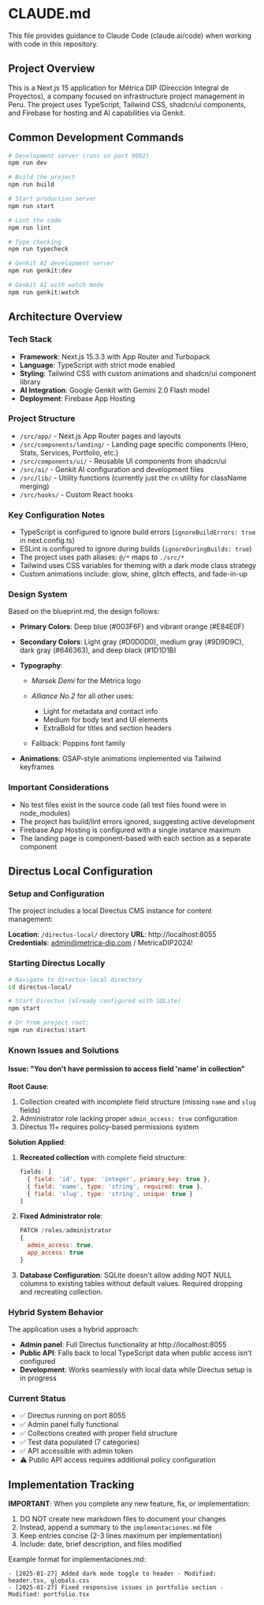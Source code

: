# CLAUDE.md

This file provides guidance to Claude Code (claude.ai/code) when working with code in this repository.

## Project Overview

This is a Next.js 15 application for Métrica DIP (Dirección Integral de Proyectos), a company focused on infrastructure project management in Peru. The project uses TypeScript, Tailwind CSS, shadcn/ui components, and Firebase for hosting and AI capabilities via Genkit.

## Common Development Commands

```bash
# Development server (runs on port 9002)
npm run dev

# Build the project
npm run build

# Start production server
npm run start

# Lint the code
npm run lint

# Type checking
npm run typecheck

# Genkit AI development server
npm run genkit:dev

# Genkit AI with watch mode
npm run genkit:watch
```

## Architecture Overview

### Tech Stack
- **Framework**: Next.js 15.3.3 with App Router and Turbopack
- **Language**: TypeScript with strict mode enabled
- **Styling**: Tailwind CSS with custom animations and shadcn/ui component library
- **AI Integration**: Google Genkit with Gemini 2.0 Flash model
- **Deployment**: Firebase App Hosting

### Project Structure
- `/src/app/` - Next.js App Router pages and layouts
- `/src/components/landing/` - Landing page specific components (Hero, Stats, Services, Portfolio, etc.)
- `/src/components/ui/` - Reusable UI components from shadcn/ui
- `/src/ai/` - Genkit AI configuration and development files
- `/src/lib/` - Utility functions (currently just the `cn` utility for className merging)
- `/src/hooks/` - Custom React hooks

### Key Configuration Notes
- TypeScript is configured to ignore build errors (`ignoreBuildErrors: true` in next.config.ts)
- ESLint is configured to ignore during builds (`ignoreDuringBuilds: true`)
- The project uses path aliases: `@/*` maps to `./src/*`
- Tailwind uses CSS variables for theming with a dark mode class strategy
- Custom animations include: glow, shine, glitch effects, and fade-in-up

### Design System

Based on the blueprint.md, the design follows:

* **Primary Colors**: Deep blue (#003F6F) and vibrant orange (#E84E0F)
* **Secondary Colors**: Light gray (#D0D0D0), medium gray (#9D9D9C), dark gray (#646363), and deep black (#1D1D1B)
* **Typography**:

  * *Marsek Demi* for the Métrica logo
  * *Alliance No.2* for all other uses:

    * Light for metadata and contact info
    * Medium for body text and UI elements
    * ExtraBold for titles and section headers
  * Fallback: Poppins font family
* **Animations**: GSAP-style animations implemented via Tailwind keyframes

### Important Considerations

- No test files exist in the source code (all test files found were in node_modules)
- The project has build/lint errors ignored, suggesting active development
- Firebase App Hosting is configured with a single instance maximum
- The landing page is component-based with each section as a separate component

## Directus Local Configuration

### Setup and Configuration
The project includes a local Directus CMS instance for content management:

**Location**: `/directus-local/` directory
**URL**: http://localhost:8055
**Credentials**: admin@metrica-dip.com / MetricaDIP2024!

### Starting Directus Locally
```bash
# Navigate to directus-local directory
cd directus-local/

# Start Directus (already configured with SQLite)
npm start

# Or from project root:
npm run directus:start
```

### Known Issues and Solutions

#### Issue: "You don't have permission to access field 'name' in collection"
**Root Cause**: 
1. Collection created with incomplete field structure (missing `name` and `slug` fields)
2. Administrator role lacking proper `admin_access: true` configuration
3. Directus 11+ requires policy-based permissions system

**Solution Applied**:
1. **Recreated collection** with complete field structure:
   ```javascript
   fields: [
     { field: 'id', type: 'integer', primary_key: true },
     { field: 'name', type: 'string', required: true },
     { field: 'slug', type: 'string', unique: true }
   ]
   ```

2. **Fixed Administrator role**:
   ```javascript
   PATCH /roles/administrator
   {
     admin_access: true,
     app_access: true
   }
   ```

3. **Database Configuration**: SQLite doesn't allow adding NOT NULL columns to existing tables without default values. Required dropping and recreating collection.

### Hybrid System Behavior
The application uses a hybrid approach:
- **Admin panel**: Full Directus functionality at http://localhost:8055
- **Public API**: Falls back to local TypeScript data when public access isn't configured
- **Development**: Works seamlessly with local data while Directus setup is in progress

### Current Status
- ✅ Directus running on port 8055
- ✅ Admin panel fully functional
- ✅ Collections created with proper field structure
- ✅ Test data populated (7 categories)
- ✅ API accessible with admin token
- ⚠️ Public API access requires additional policy configuration

## Implementation Tracking

**IMPORTANT**: When you complete any new feature, fix, or implementation:
1. DO NOT create new markdown files to document your changes
2. Instead, append a summary to the `implementaciones.md` file
3. Keep entries concise (2-3 lines maximum per implementation)
4. Include: date, brief description, and files modified

Example format for implementaciones.md:
```
- [2025-01-27] Added dark mode toggle to header - Modified: header.tsx, globals.css
- [2025-01-27] Fixed responsive issues in portfolio section - Modified: portfolio.tsx
```